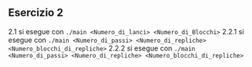 ## Esercizio 2
2.1 si esegue con `./main <Numero_di_lanci> <Numero_di_Blocchi>`
2.2.1 si esegue con `./main <Numero_di_passi> <Numero_di_repliche> <Numero_blocchi_di_repliche>`
2.2.2 si esegue con `./main <Numero_di_passi> <Numero_di_repliche> <Numero_blocchi_di_repliche>`

